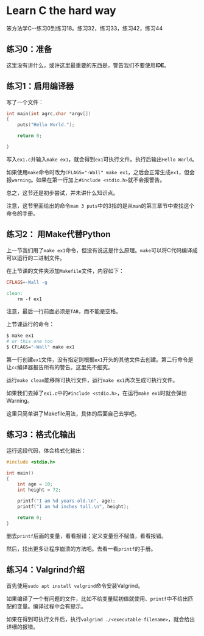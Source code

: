 # Learn C the hard way

笨方法学C--练习0到练习18。练习32，练习33，练习42，练习44

## 练习0：准备

这里没有讲什么，或许这里最重要的东西是，警告我们不要使用**IDE**。

## 练习1：启用编译器

写了一个文件：

```c
int main(int agrc,char *argv[]) 
{
    puts("Hello World.");

    return 0;

}
```

写入`ex1.c`并输入`make ex1`，就会得到`ex1`可执行文件。执行后输出`Hello World`。

如果使用`make`命令时改为`CFLAGS="-Wall" make ex1`，之后会正常生成`ex1`，但会报`warning`。如果在第一行加上`#include <stdio.h>`就不会报警告。

总之，这节还是初步尝试，并未讲什么知识点。

注意，这节里面给出的命令`man 3 puts`中的3指的是从`man`的第三章节中查找这个命令的手册。

## 练习2： 用Make代替Python

上一节我们用了`make ex1`命令，但没有说这是什么原理。`make`可以将C代码编译成可以运行的二进制文件。

在上节课的文件夹添加`Makefile`文件，内容如下：

```Makefile
CFLAGS=-Wall -g

clean:
    rm -f ex1
```

注意，最后一行前面必须是`TAB`，而不能是空格。

上节课运行的命令：

```bash
$ make ex1
# or this one too
$ CFLAGS="-Wall" make ex1
```

第一行创建`ex1`文件，没有指定则根据`ex1`开头的其他文件去创建。第二行命令是让`cc`编译器报告所有的警告。这里先不细究。

运行`make clean`能移除可执行文件，运行`make ex1`再次生成可执行文件。

如果我们去掉了`ex1.c`中的`#include <stdio.h>`，在运行`make ex1`时就会弹出Warning。

这里只简单讲了Makefile用法，具体的后面自己去学吧。

## 练习3：格式化输出

运行这段代码，体会格式化输出：

```C
#include <stdio.h>

int main()
{
    int age = 10;
    int height = 72;

    printf("I am %d years old.\n", age);
    printf("I am %d inches tall.\n", height);

    return 0;
}
```

删去`printf`后面的变量，看看报错；定义变量但不赋值，看看报错。

然后，找出更多让程序崩溃的方法吧。去看一看`printf`的手册。

## 练习4：Valgrind介绍

首先使用`sudo apt install valgrind`命令安装Valgrind。

如果编译了一个有问题的文件，比如不给变量赋初值就使用、`printf`中不给出匹配的变量。编译过程中会有提示。

如果在得到可执行文件后，执行`valgrind ./<executable-filename>`，就会给出详细的报错。
